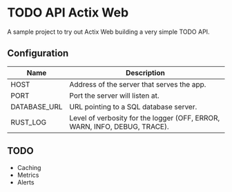 # TODO API Actix Web

A sample project to try out Actix Web building a very simple TODO API.

## Configuration

| Name         | Description                                                               |
| ------------ | ------------------------------------------------------------------------- |
| HOST         | Address of the server that serves the app.                                |
| PORT         | Port the server will listen at.                                           |
| DATABASE_URL | URL pointing to a SQL database server.                                    |
| RUST_LOG     | Level of verbosity for the logger (OFF, ERROR, WARN, INFO, DEBUG, TRACE). |

## TODO

- Caching
- Metrics
- Alerts
